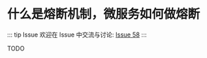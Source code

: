 # 什么是熔断机制，微服务如何做熔断



::: tip Issue 
 欢迎在 Issue 中交流与讨论: [Issue 58](https://github.com/shfshanyue/Daily-Question/issues/58) 
:::

TODO